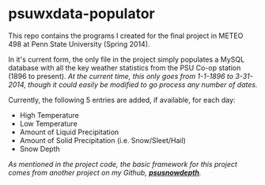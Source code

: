 psuwxdata-populator
===================

This repo contains the programs I created for the final project in METEO 498 
at Penn State University (Spring 2014).

In it's current form, the only file in the project simply populates a MySQL 
database with all the key weather statistics from the PSU Co-op station 
(1896 to present). *At the current time, this only goes from 1-1-1896 to 
3-31-2014, though it could easily be modified to go process any number of 
dates.*

Currently, the following 5 entries are added, if available, for each day:
* High Temperature
* Low Temperature
* Amount of Liquid Precipitation
* Amount of Solid Precipitation (i.e. Snow/Sleet/Hail)
* Snow Depth

*As mentioned in the project code, the basic framework for this project
comes from another project on my Github, **[psusnowdepth](https://github.com/drboyer/psusnowdepth/)**.*